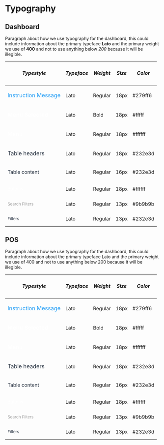 # Typography




## Dashboard

Paragraph about how we use typography for the dashboard, this could include information about the primary typeface **Lato** 
and the primary weight we use of **400** and not to use anything below *200* because it will be illegible.



| <h5>Typestyle</h5> | <h5>Typeface</h5> | <h5> Weight</h5>  |  <h5> Size</h5>| <h5> Color</h5>|  
| ---|---|---|---|---|
|<p style="color:#279ff6; font-size:18px"> Instruction Message</p>| Lato | Regular| 18px | #279ff6|
| <p style="color:white;font-size: 18px;"><b> Menu Selected </b> </p>| Lato  | Bold | 18px |#fffff|
| <p style="color:white;font-size: 18px;"> Menu</p> | Lato | Regular |  18px | #ffffff|
| <p style="color:#232e3d;font-size: 18px;"> Table headers </p>| Lato | Regular |  18px | #232e3d|
| <p style="color:#232e3d;font-size: 16px;"> Table content </p>| Lato | Regular |  16px | #232e3d|
| <p style="color:#ffffff;font-size: 14px;"> Buttons</p> | Lato | Regular |  18px | #ffffff|
| <p style="color:#9b9b9b;font-size: 13px;"> Search Filters </p>| Lato | Regular |  13px | #9b9b9b|
| <p style="color:#232e3d;font-size: 13px;"> Filters </p>| Lato | Regular |  13px | #232e3d|

<h2>POS</h2>

Paragraph about how we use typography for the dashboard, this could include information about the primary typeface Lato and the primary weight we use of 400 and not to use anything below 200 because it will be illegible.


| <h5>Typestyle </h5> | <h5>Typeface </h5>| <h5> Weight</h5>  |  <h5> Size</h5>| <h5> Color</h5>|  
| ---|---|---|---|---|
|<p style="color:#279ff6; font-size:18px"> Instruction Message</p>| Lato | Regular| 18px | #279ff6|
| <p style="color:white;font-size: 18px;"><b> Menu Selected </b> </p>| Lato  | Bold | 18px |#fffff|
| <p style="color:white;font-size: 18px;"> Menu</p> | Lato | Regular |  18px | #ffffff|
| <p style="color:#232e3d;font-size: 18px;"> Table headers</p> | Lato | Regular |  18px | #232e3d|
| <p style="color:#232e3d;font-size: 16px;"> Table content </p>| Lato | Regular |  16px | #232e3d|
| <p style="color:#ffffff;font-size: 14px;"> Buttons </p>| Lato | Regular |  18px | #ffffff|
| <p style="color:#9b9b9b;font-size: 13px;"> Search Filters </p>| Lato | Regular |  13px | #9b9b9b|
| <p style="color:#232e3d;font-size: 13px;"> Filters</p> | Lato | Regular |  13px | #232e3d|


